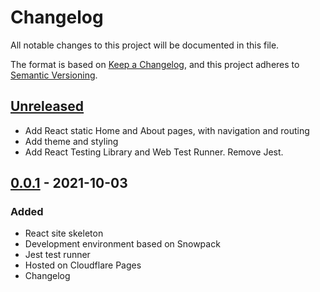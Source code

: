 # Changelog
All notable changes to this project will be documented in this file.

The format is based on [Keep a Changelog](https://keepachangelog.com/en/1.0.0/),
and this project adheres to [Semantic Versioning](https://semver.org/spec/v2.0.0.html).

## [Unreleased]

- Add React static Home and About pages, with navigation and routing
- Add theme and styling
- Add React Testing Library and Web Test Runner. Remove Jest.

## [0.0.1] - 2021-10-03
### Added
- React site skeleton
- Development environment based on Snowpack
- Jest test runner
- Hosted on Cloudflare Pages
- Changelog

[Unreleased]: https://github.com/briangershon/planning-poker/compare/v0.0.1...HEAD
[0.0.1]: https://github.com/briangershon/planning-poker/releases/tag/v0.0.1
